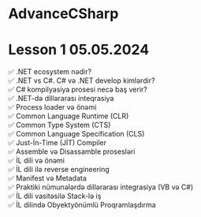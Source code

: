 # AdvanceCSharp

<h1>Lesson 1 05.05.2024 </h1>

✅ .NET ecosystem nədir?
<br>
✅ .NET vs C#. C# və .NET develop kimlərdir?
<br>
✅ C# kompilyasiya prosesi necə baş verir?
<br>
✅ .NET-də dillərarası inteqrasiya
<br>
✅ Process loader və önəmi
<br>
✅ Common Language Runtime (CLR)
<br>
✅ Common Type System (CTS)
<br>
✅ Common Language Specification (CLS)
<br>
✅ Just-İn-Time (JİT) Compiler
<br>
✅ Assemble və Disassamble prosesləri
<br>
✅ İL dili və önəmi
<br>
✅ İL dili ilə reverse engineering
<br>
✅ Manifest və Metadata
<br>
✅ Praktiki nümunələrdə dillərarası integrasiya (VB və C#)
<br>
✅ İL dili vasitəsilə Stack-lə iş
<br>
✅ İL dilində Obyektyönümlü Proqramlaşdırma
<br>

